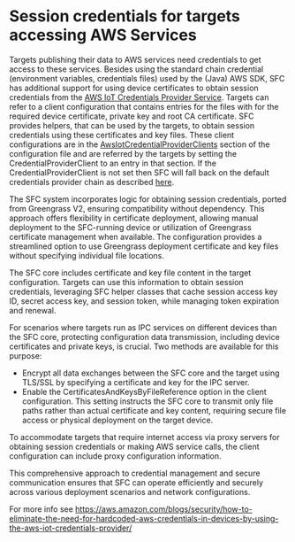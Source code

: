 # Session credentials for targets accessing AWS Services



Targets publishing their data to AWS services need credentials to get access to these services. Besides using the
standard chain credential (environment variables, credentials files) used by the (Java) AWS SDK, SFC has additional
support for using device certificates to obtain session credentials from
the [AWS IoT Credentials Provider Service](https://aws.amazon.com/blogs/security/how-to-eliminate-the-need-for-hardcoded-aws-credentials-in-devices-by-using-the-aws-iot-credentials-provider/).
Targets can refer to a client configuration that contains entries for the files with for the required device
certificate, private key and root CA certificate. SFC provides helpers, that can be used by the targets, to obtain
session credentials using these certificates and key files. These client configurations are in the
[AwsIotCredentialProviderClients](./core/aws-iot-credential-provider-configuration.md) section of the configuration file and are referred by the targets by setting the
CredentialProviderClient to an entry in that section. If the CredentialProviderClient is not set then SFC will fall back
on the default credentials provider chain as described [here](https://docs.aws.amazon.com/sdk-for-java/v1/developer-guide/credentials.html).

The SFC system incorporates logic for obtaining session credentials, ported from Greengrass V2, ensuring compatibility without dependency. This approach offers flexibility in certificate deployment, allowing manual deployment to the SFC-running device or utilization of Greengrass certificate management when available. The configuration provides a streamlined option to use Greengrass deployment certificate and key files without specifying individual file locations.

The SFC core includes certificate and key file content in the target configuration. Targets can use this information to obtain session credentials, leveraging SFC helper classes that cache session access key ID, secret access key, and session token, while managing token expiration and renewal.

For scenarios where targets run as IPC services on different devices than the SFC core, protecting configuration data transmission, including device certificates and private keys, is crucial. Two methods are available for this purpose:

- Encrypt all data exchanges between the SFC core and the target using TLS/SSL by specifying a certificate and key for the IPC server.
- Enable the CertificatesAndKeysByFileReference option in the client configuration. This setting instructs the SFC core to transmit only file paths rather than actual certificate and key content, requiring secure file access or physical deployment on the target device.

To accommodate targets that require internet access via proxy servers for obtaining session credentials or making AWS service calls, the client configuration can include proxy configuration information.

This comprehensive approach to credential management and secure communication ensures that SFC can operate efficiently and securely across various deployment scenarios and network configurations.

For more info see https://aws.amazon.com/blogs/security/how-to-eliminate-the-need-for-hardcoded-aws-credentials-in-devices-by-using-the-aws-iot-credentials-provider/



